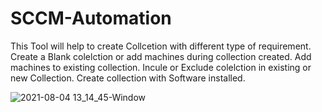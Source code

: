 # SCCM-Automation
This Tool will help to create Collcetion with different type of requirement.
Create a Blank colelction or add machines during collection created.
Add machines to existing collection.
Incule or Exclude colelction in existing or new Collection.
Create collection with Software installed.

![2021-08-04 13_14_45-Window](https://user-images.githubusercontent.com/21218808/128142284-a8071123-2fd5-4890-af33-92a97ad1e86e.png)
